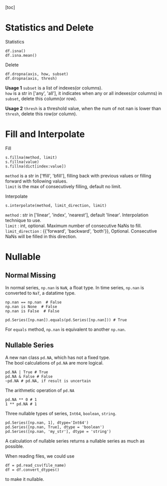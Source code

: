[toc]

# Statistics and Delete
Statistics
```python3
df.isna()
df.isna.mean()
```
Delete
```python3
df.dropna(axis, how, subset)
df.dropna(axis, thresh)
```

**Usage 1**
`subset` is a list of indexes(or columns). \
`how` is a str in ['any', 'all'],
it indicates 
when any or all indexes(or columns) in `subset`,
delete this column(or row).

**Usage 2**
`thresh` is a threshold value, 
when the num of not nan is lower than `thresh`,
delete this row(or column).

# Fill and Interpolate
Fill
```python3
s.fillna(method, limit)
s.fillna(value)
s.fillna(dict[index:value])
```
`method` is a str in ['ffill', 'bfill'], 
filling back with previous values or filling forward with following values.\
`limit` is the max of consecutively filling, default no limit.

Interpolate

```python3
s.interpolate(method, limit_direction, limit)
```
`method` : str in ['linear', 'index', 'nearest'], default 'linear'. Interpolation technique to use.\
`limit` : int, optional. Maximum number of consecutive NaNs to fill.\
`limit_direction` : {{'forward', 'backward', 'both'}}, Optional. Consecutive NaNs will be filled in this direction.


# Nullable

## Normal Missing
In normal series, `np.nan` is `NaN`, a float type. 
In time series, `np.nan` is converted to `NaT`, a datatime type.
```python3
np.nan == np.nan  # False
np.nan is None  # False
np.nan is False  # False

pd.Series([np.nan]).equals(pd.Series([np.nan])) # True
```
For `equals` method, `np.nan` is equivalent to another `np.nan`.

## Nullable Series
A new nan class `pd.NA`, which has not a fixed type. \
The bool calculations of `pd.NA` are more logical.
```python3
pd.NA | True # True
pd.NA & False # False
~pd.NA # pd.NA, if result is uncertain
```
The arithmetic operation of `pd.NA`
```python3
pd.NA ** 0 # 1
1 ** pd.NA # 1
```

Three nullable types of series, `Int64`, `boolean`, `string`.
```python3
pd.Series([np.nan, 1], dtype='Int64')
pd.Series([np.nan, True], dtype = 'boolean')
pd.Series([np.nan, 'my_str'], dtype = 'string')
```
A calculation of nullable series returns a nullable series as much as possible.

When reading files, we could use
```python3
df = pd.read_csv(file_name)
df = df.convert_dtypes()
```
to make it nullable.

